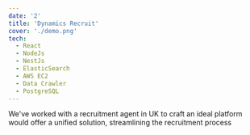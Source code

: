 ```yaml
---
date: '2'
title: 'Dynamics Recruit'
cover: './demo.png'
tech:
  - React
  - NodeJs
  - NestJs
  - ElasticSearch
  - AWS EC2
  - Data Crawler
  - PostgreSQL
---
```


We've worked with a recruitment agent in UK to craft an ideal platform would offer a unified solution, streamlining the recruitment process
